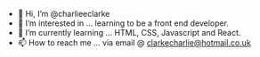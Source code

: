 - 👋 Hi, I’m @charlieeclarke
- 👀 I’m interested in ... learning to be a front end developer. 
- 🌱 I’m currently learning ... HTML, CSS, Javascript and React.
- 📫 How to reach me ... via email @ clarkecharlie@hotmail.co.uk

<!---
charlieeclarke/charlieeclarke is a ✨ special ✨ repository because its `README.md` (this file) appears on your GitHub profile.
You can click the Preview link to take a look at your changes.
--->
